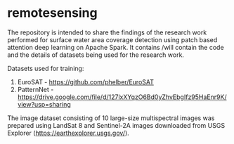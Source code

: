 # remotesensing
The repository is intended to share the findings of the research work performed for surface water area coverage detection using patch based attention deep learning on Apache Spark.
It contains /will contain the code and the details of datasets being used for the research work.

Datasets used for training:
1. EuroSAT - https://github.com/phelber/EuroSAT
2. PatternNet - https://drive.google.com/file/d/127lxXYqzO6Bd0yZhvEbgIfz95HaEnr9K/view?usp=sharing

The image dataset consisting of 10 large-size multispectral images was prepared using LandSat 8 and Sentinel-2A images downloaded from USGS Explorer (https://earthexplorer.usgs.gov/). 
